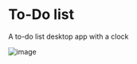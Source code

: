 # To-Do list
A to-do list desktop app with a clock

![image](https://github.com/sefi0609/Python-Apps/assets/81361291/2417a816-a437-41a8-934b-e73f93015ac3)
